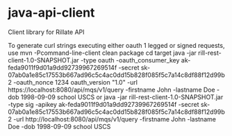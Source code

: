 java-api-client
===============

Client library for Rillate API

To generate curl strings executing either oauth 1 legged or signed requests, use
mvn -Pcommand-line-client clean package
cd target
java -jar rill-rest-client-1.0-SNAPSHOT.jar -type oauth -oauth_consumer_key ak-feda9011f9d01a9dd92739967269514f -secret sk-07ab0a1e85c17553b667ad96c5c4ac0dd15b828f085f5c7a14c8df88f12d99b2 -oauth_nonce 1234 oauth_version "1.0" -url https://localhost:8080/api/mqs/v1/query -firstname John -lastname Doe -dob 1998-09-09 school USCS
or
java -jar rill-rest-client-1.0-SNAPSHOT.jar -type sig -apikey ak-feda9011f9d01a9dd92739967269514f -secret sk-07ab0a1e85c17553b667ad96c5c4ac0dd15b828f085f5c7a14c8df88f12d99b2 -url http://localhost:8080/api/mqs/v1/query -firstname John -lastname Doe -dob 1998-09-09 school USCS